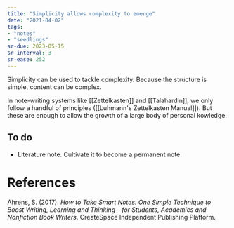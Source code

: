 ```yaml
---
title: "Simplicity allows complexity to emerge"
date: "2021-04-02"
tags:
- "notes"
- "seedlings"
sr-due: 2023-05-15
sr-interval: 3
sr-ease: 252
---
```


Simplicity can be used to tackle complexity. Because the structure is simple, content can be complex.

In note-writing systems like [[Zettelkasten]] and [[Talahardin]], we only follow a handful of principles ([[Luhmann's Zettelkasten Manual]]). But these are enough to allow the growth of a large body of personal kowledge.

## To do

- Literature note. Cultivate it to become a permanent note.

# References

Ahrens, S. (2017). *How to Take Smart Notes: One Simple Technique to Boost Writing, Learning and Thinking – for Students, Academics and Nonfiction Book Writers*. CreateSpace Independent Publishing Platform.

